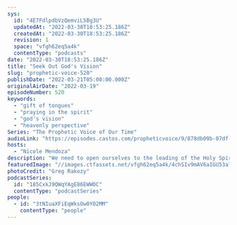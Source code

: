 ```yaml
---
sys:
  id: "4E7FdlpdbVzQemviL5Bg3U"
  updatedAt: "2022-03-30T18:53:25.186Z"
  createdAt: "2022-03-30T18:53:25.186Z"
  revision: 1
  space: "vfgh62eq5a4k"
  contentType: "podcasts"
date: "2022-03-30T18:53:25.186Z"
title: "Seek Out God's Vision"
slug: "prophetic-voice-520"
publishDate: "2022-03-21T05:00:00.000Z"
originalAirDate: "2022-03-19"
episodeNumber: 520
keywords:
  - "gift of tongues"
  - "praying in the spirit"
  - "god's vision"
  - "heavenly perspective"
Series: "The Prophetic Voice of Our Time"
audioLink: "https://episodes.castos.com/propheticvoice/9/878db09b-07df-4bd9-991e-2e47ab612030/03-19-20-22-The-Prophetic-Voice-of-our-Time-mixdown-.mp3"
hosts:
  - "Nicole Mendoza"
description: "We need to open ourselves to the leading of the Holy Spirit. Through the gift of tongues, we will find God's purpose and direction to the path He intends to lead us on. We must seek out what God has given us and open ourselves to new, heavenly perspectives."
featuredImage: "//images.ctfassets.net/vfgh62eq5a4k/4chSIv9mAV6aIGU53alv40/8cb58067c4cc79e4528620f75a3aa3de/greg-rakozy-oMpAz-DN-9I-unsplash__1_.jpg"
photoCredit: "Greg Rakozy"
podcastSeries:
  id: "185CxkJ9QWqYAgE86EWWOC"
  contentType: "podcastSeries"
people:
  - id: "3tNIuaXFiEqWksOw0YO2MM"
    contentType: "people"
---
```

